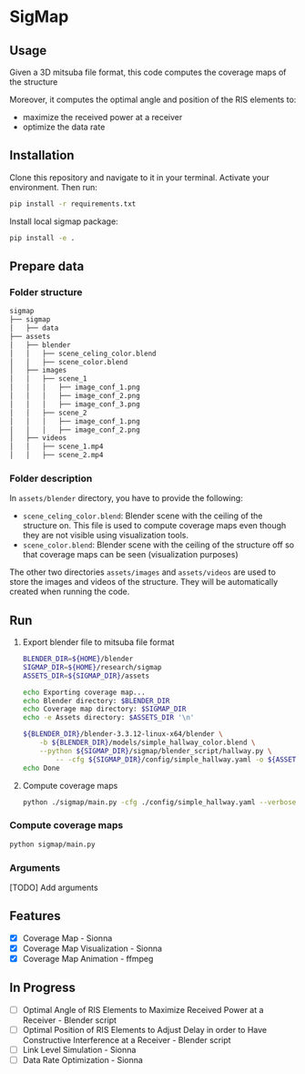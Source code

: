 # SigMap

## Usage

Given a 3D mitsuba file format, this code computes the coverage maps of the structure

Moreover, it computes the optimal angle and position of the RIS elements to:

- maximize the received power at a receiver
- optimize the data rate

## Installation

Clone this repository and navigate to it in your terminal. Activate your environment. Then run:

```bash
pip install -r requirements.txt
```

Install local sigmap package:

```bash
pip install -e .
```

## Prepare data

### Folder structure

``` bash
sigmap
├── sigmap
│   ├── data
├── assets
│   ├── blender
│   │   ├── scene_celing_color.blend
│   │   ├── scene_color.blend
│   ├── images
│   │   ├── scene_1
│   │   │   ├── image_conf_1.png
│   │   │   ├── image_conf_2.png
│   │   │   ├── image_conf_3.png
│   │   ├── scene_2
│   │   │   ├── image_conf_1.png
│   │   │   ├── image_conf_2.png
│   ├── videos
│   │   ├── scene_1.mp4
│   │   ├── scene_2.mp4

```

### Folder description

In `assets/blender` directory, you have to provide the following:

- `scene_celing_color.blend`: Blender scene with the ceiling of the structure on. This file is used to compute coverage maps even though they are not visible using visualization tools.
- `scene_color.blend`: Blender scene with the ceiling of the structure off so that coverage maps can be seen (visualization purposes)

The other two directories `assets/images` and `assets/videos` are used to store the images and videos of the structure. They will be automatically created when running the code.

## Run

1. Export blender file to mitsuba file format

    ```bash
    BLENDER_DIR=${HOME}/blender
    SIGMAP_DIR=${HOME}/research/sigmap
    ASSETS_DIR=${SIGMAP_DIR}/assets

    echo Exporting coverage map...
    echo Blender directory: $BLENDER_DIR
    echo Coverage map directory: $SIGMAP_DIR
    echo -e Assets directory: $ASSETS_DIR '\n'

    ${BLENDER_DIR}/blender-3.3.12-linux-x64/blender \
        -b ${BLENDER_DIR}/models/simple_hallway_color.blend \
        --python ${SIGMAP_DIR}/sigmap/blender_script/hallway.py \
            -- -cfg ${SIGMAP_DIR}/config/simple_hallway.yaml -o ${ASSETS_DIR}/blender
    echo Done
    ```

2. Compute coverage maps

    ```bash
    python ./sigmap/main.py -cfg ./config/simple_hallway.yaml --verbose --video_enabled
    ```

### Compute coverage maps

```bash
python sigmap/main.py 
```

### Arguments

[TODO] Add arguments

## Features

- [x] Coverage Map - Sionna
- [x] Coverage Map Visualization - Sionna
- [x] Coverage Map Animation - ffmpeg

## In Progress

- [ ] Optimal Angle of RIS Elements to Maximize Received Power at a Receiver - Blender script
- [ ] Optimal Position of RIS Elements to Adjust Delay in order to Have Constructive Interference at a Receiver - Blender script
- [ ] Link Level Simulation - Sionna
- [ ] Data Rate Optimization - Sionna
